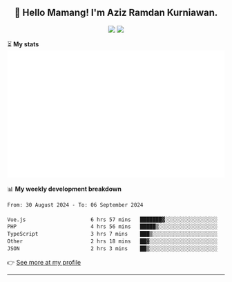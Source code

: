 <h2 align="center">👋 Hello Mamang! I'm Aziz Ramdan Kurniawan.</h2>  
<p align="center">
  <img src="https://komarev.com/ghpvc/?username=azizramdan">
  <img src="https://wakatime.com/badge/user/90056fa0-4c31-4eca-954e-2a3ac05896f9.svg">
</p>
    
⏳ **My stats**  
![](https://raw.githubusercontent.com/azizramdan/github-stats/master/generated/overview.svg#gh-dark-mode-only)

📊 **My weekly development breakdown**
<!--START_SECTION:waka-->

```txt
From: 30 August 2024 - To: 06 September 2024

Vue.js                     6 hrs 57 mins   ███████▓░░░░░░░░░░░░░░░░░   30.72 %
PHP                        4 hrs 56 mins   █████▒░░░░░░░░░░░░░░░░░░░   21.86 %
TypeScript                 3 hrs 7 mins    ███▒░░░░░░░░░░░░░░░░░░░░░   13.81 %
Other                      2 hrs 18 mins   ██▓░░░░░░░░░░░░░░░░░░░░░░   10.18 %
JSON                       2 hrs 3 mins    ██▒░░░░░░░░░░░░░░░░░░░░░░   09.08 %
```

<!--END_SECTION:waka-->
👉 [See more at my profile](https://wakatime.com/@azizramdan)
***
